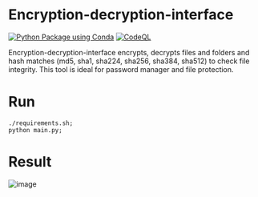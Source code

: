 # Encryption-decryption-interface

[![Python Package using Conda](https://github.com/Masrik-Dahir/Encryption-decryption-interface/actions/workflows/python-package-conda.yml/badge.svg)](https://github.com/Masrik-Dahir/Encryption-decryption-interface/actions/workflows/python-package-conda.yml)
[![CodeQL](https://github.com/Masrik-Dahir/Encryption-decryption-interface/actions/workflows/codeql-analysis.yml/badge.svg)](https://github.com/Masrik-Dahir/Encryption-decryption-interface/actions/workflows/codeql-analysis.yml)

Encryption-decryption-interface encrypts, decrypts files and folders and hash matches (md5, sha1, sha224, sha256, sha384, sha512) to check file integrity. This tool is ideal for password manager and file protection. 

# Run
```
./requirements.sh; 
python main.py;
```

# Result 
![image](https://user-images.githubusercontent.com/69909265/179339926-f10ed956-d887-49dd-add7-6bc62325dfc2.png)

